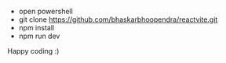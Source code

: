 - open powershell
- git clone https://github.com/bhaskarbhoopendra/reactvite.git
- npm install
- npm run dev

Happy coding :)
